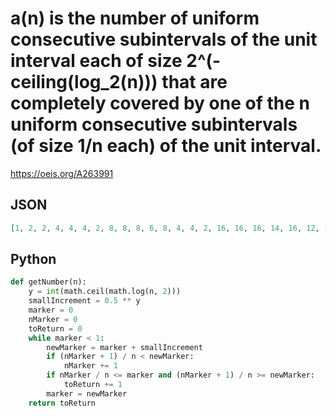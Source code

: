 # a\(n\) is the number of uniform consecutive subintervals of the unit interval each of size 2^\(\-ceiling\(log\_2\(n\)\)\) that are completely covered by one of the n uniform consecutive subintervals \(of size 1/n each\) of the unit interval\.
https://oeis.org/A263991
## JSON
```JSON
[1, 2, 2, 4, 4, 4, 2, 8, 8, 8, 6, 8, 4, 4, 2, 16, 16, 16, 14, 16, 12, 12, 10, 16, 8, 8, 6, 8, 4, 4, 2, 32, 32, 32, 30, 32, 28, 28, 26, 32, 24, 24, 22, 24, 20, 20, 18, 32, 16, 16, 14, 16, 12, 12, 10, 16, 8, 8, 6, 8, 4, 4, 2, 64, 64, 64, 62, 64, 60, 60, 58, 64, 56, 56, 54, 56, 52, 52, 50, 64, 48, 48, 46, 48, 44, 44, 42, 48, 40, 40, 38, 40, 36, 36, 34, 64, 32, 32, 30]
```
## Python
```Python
def getNumber(n):
    y = int(math.ceil(math.log(n, 2)))
    smallIncrement = 0.5 ** y
    marker = 0
    nMarker = 0
    toReturn = 0
    while marker < 1:
        newMarker = marker + smallIncrement
        if (nMarker + 1) / n < newMarker:
            nMarker += 1
        if nMarker / n <= marker and (nMarker + 1) / n >= newMarker:
            toReturn += 1
        marker = newMarker
    return toReturn
```
